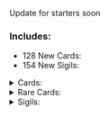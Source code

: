 Update for starters soon

### Includes:
- 128 New Cards:
- 154 New Sigils:

<details>
<summary>Cards:
</summary>

|Name|Power|Health|Cost|Evolution|Sigils|Specials|Traits|Tribes|
|-|:-:|:-:|:-:|:-:|:-:|:-:|:-:|:-:|
|starvation|1|1|Free|| Repulsive|||None|
|starvation 108|1|1|Free|| Haste|||None|
|Starvation1|1|1|Free|| Rabbit Hole|||None|
|starvation10|1|1|Free|| Loose Tail|||None|
|starvation100|1|1|Free|| Ram|||None|
|starvation101|1|1|Free|| Drink Me|||None|
|starvation102|1|1|Free|| Golden Nugget|||None|
|starvation103|1|1|Free|| Transient|||None|
|starvation104|1|1|Free|| Grazing|||None|
|starvation105|1|1|Free|| Brimstone|||None|
|Starvation106|1|1|Free|| Eat Me|||None|
|starvation107|1|1|Free|| Right scratch|||None|
|starvation109|1|1|Free|| To The Slaughter|||None|
|starvation11|1|1|Free|| Corpse Eater|||None|
|starvation110|1|1|Free|| Tooth Bargain|||None|
|starvation111|1|1|Free|| Toothpuller|||None|
|starvation112|1|1|Free|| Thick Shell|||None|
|starvation113|1|1|Free|| Thief|||None|
|starvation114|1|1|Free|| Superior Sacrifice|||None|
|starvation115|1|1|Free|| Support call|||None|
|starvation116|1|1|Free|| Electric|||None|
|starvation117|1|1|Free|| Herd|||None|
|starvation118|1|1|Free|| Random Strafe|||None|
|starvation119|1|1|Free|| Dying|||None|
|starvation12|1|1|Free|| Bone King|||None|
|starvation120|1|1|Free|| Enforcer|||None|
|starvation124|1|1|Free|| Ambush|||None|
|starvation125|1|1|Free|| Hourglass|||None|
|starvation126|1|1|Free|| Asleep|||None|
|starvation128|1|1|Free|| Imbuing|||None|
|starvation129|1|1|Free|| Activated Latch Nano Shield|||None|
|starvation13|1|1|Free|| Waterborne|||None|
|starvation14|1|1|Free|| Unkillable|||None|
|starvation15|1|1|Free|| Sharp Quills|||None|
|starvation16|1|1|Free|| Hefty|||None|
|starvation17|1|1|Free|| Ant Spawner|||None|
|starvation18|1|1|Free|| Guardian|||None|
|starvation19|1|1|Free|| Airborne|||None|
|Starvation2|1|1|Free|| Bees Within|||None|
|starvation20|1|1|Free|| Many Lives|||None|
|starvation21|1|1|Free|| Worthy Sacrifice|||None|
|starvation22|1|1|Free|| Mighty Leap|||None|
|starvation23|1|1|Free|| Bifurcated Strike|||None|
|starvation24|1|1|Free|| Trifurcated Strike|||None|
|starvation25|1|1|Free|| Frozen Away|||None|
|starvation26|1|1|Free|| Bone Digger|||None|
|starvation28|1|1|Free|| Steel Trap|||None|
|starvation29|1|1|Free|| Amorphous|||None|
|starvation3|1|1|Free|| Sprinter|||None|
|starvation30|1|1|Free|| Tidal Lock|||None|
|starvation31|1|1|Free|| Moon Strike|||None|
|starvation32|1|1|Free|| Leader|||None|
|starvation33|1|1|Free|| Brittle|||None|
|starvation34|1|1|Free|| Skeleton Crew|||None|
|starvation35|1|1|Free|| Green Mox|||None|
|starvation36|1|1|Free|| Orange Mox|||None|
|starvation37|1|1|Free|| Blue Mox|||None|
|starvation38|1|1|Free|| Gem Animator|||None|
|starvation39|1|1|Free|| Ruby Heart|||None|
|starvation4|1|1|Free|| Touch of Death|||None|
|starvation40|1|1|Free|| Mental Gemnastics|||None|
|starvation41|1|1|Free|| Gem Dependant|||None|
|starvation42|1|1|Free|| Great Mox|||None|
|starvation43|1|1|Free|| Handy|||None|
|starvation44|1|1|Free|| Squirrel Shedder|||None|
|starvation45|1|1|Free|| Attack Conduit|||None|
|starvation46|1|1|Free|| Spawn Conduit|||None|
|starvation47|1|1|Free|| Healing Conduit|||None|
|starvation48|1|1|Free|| Null Conduit|||None|
|starvation49|1|1|Free|| Battery Bearer|||None|
|starvation5|1|1|Free|| Fledgling|||None|
|starvation50|1|1|Free|| Detonator|||None|
|starvation51|1|1|Free|| Sniper|||None|
|starvation52|1|1|Free|| Nano Armor|||None|
|starvation53|1|1|Free|| Overclocked|||None|
|starvation54|1|1|Free|| Bomb Latch|||None|
|starvation55|1|1|Free|| Brittle Latch|||None|
|starvation56|1|1|Free|| Shield Latch|||None|
|starvation57|1|1|Free|| Dead Byte|||None|
|starvation58|1|1|Free|| Hostage File|||None|
|starvation59|1|1|Free|| Transformer|||None|
|starvation6|1|1|Free|| Dam Builder|||None|
|starvation60|1|1|Free|| Sentry|||None|
|Starvation61|1|1|Free|| Gem Detonator|||None|
|starvation62|1|1|Free|| Gem Guardian|||None|
|starvation63|1|1|Free|| Vessel Printer|||None|
|Starvation64|1|1|Free|| Energy Conduit|||None|
|starvation65|1|1|Free|| Bomb Spewer|||None|
|starvation66|1|1|Free|| Handy|||None|
|starvation67|1|1|Free|| Power Dice|||None|
|starvation68|1|1|Free|| Enlarge|||None|
|starvation69|1|1|Free|| Swapper|||None|
|starvation7|1|1|Free|| Hoarder|||None|
|starvation70|1|1|Free|| Disentomb|||None|
|starvation71|1|1|Free|| Energy Gun|||None|
|starvation72|1|1|Free|| Bellist|||None|
|starvation73|1|1|Free|| Annoying|||None|
|starvation74|1|1|Free|| Gem Spawn Conduit|||None|
|starvation75|1|1|Free|| Gift Bearer|||None|
|starvation76|1|1|Free|| Looter|||None|
|starvation77|1|1|Free|| True Scholar|||None|
|starvation78|1|1|Free|| Stimulate|||None|
|starvation79|1|1|Free|| Stinky|||None|
|starvation8|1|1|Free|| Burrower|||None|
|starvation83|1|1|Free|| Bonehorn|||None|
|starvation84|1|1|Free|| Clinger|||None|
|starvation85|1|1|Free|| Waterborne|||None|
|starvation86|1|1|Free|| Giant|||None|
|starvation87|1|1|Free|| Antler Bearer|||None|
|starvation88|1|1|Free|| Acidic Trail|||None|
|starvation89|1|1|Free|| Abundance|||None|
|Starvation9|1|1|Free|| Fecundity|||None|
|Starvation90|1|1|Free|| Abundance|||None|
|starvation91|1|1|Free|| Activated Latch Explode On Death|||None|
|starvation93|1|1|Free|| Box|||None|
|starvation94|1|1|Free|||||None|
|starvation95|1|1|Free|| Appetizing Target|||None|
|starvation96|1|1|Free|| Frightful|||None|
|starvation97|1|1|Free|| Draw Jackalope|||None|
|starvation98|1|1|Free|| Tribal Ally|||None|
|starvation99|1|1|Free|| Trample|||None|
</details>

<details>
<summary>Rare Cards:
</summary>

|Name|Power|Health|Cost|Evolution|Sigils|Specials|Traits|Tribes|
|-|:-:|:-:|:-:|:-:|:-:|:-:|:-:|:-:|
|Starvation121|1|1|Free|| Random Strike|||None|
|starvation122|1|1|Free|| Broken|||None|
|starvation123|1|1|Free|| Split|||None|
|starvation127|1|1|Free|| Predator|||None|
|starvation130|1|1|Free|| Wild hunger|||None|
|starvation131|1|1|Free|| Instant|||None|
|starving ourobourus|1|1|Free|| Unkillable| Ouroboros||None|
</details>

<details>
<summary>Sigils:
</summary>

|Name|Description|
|-|-|
|Abundance|A card bearing this sigil will grant one tooth per instance of Abundance when killed.|
|Acidic Trail|At the end of the owner's turn, A card bearing this sigil will move in the direction inscribed in the sigil, and deal 1 damage to the opposing creature if it is able to move.|
|Activated Latch Brittle|When activated for a cost of 1 energy will allow the owner to give a creature Brittle.|
|Activated Latch Explode On Death|When activated for a cost of 1 energy will allow the owner to give a creature Explode On Death.|
|Activated Latch Nano Shield|When activated for a cost of 1 energy / 2 bones will allow the owner to give a creature Nano Shield.|
|Activated Latch Reach|When activated for a cost of 2 energy will allow the owner to give a creature Reach.|
|Agile|When a card bearing this sigil would be struck, it will move out of the way.|
|All seeing|While a card bearing this sigil is on the board, all talking cards on your side of the board get +2 health.|
|Ambush|When a creature moves into the space opposing a card bearing this sigil, they are dealt 1 damage.|
|Antler Bearer|When A card bearing this sigil is killed, gain three random hooved tribe cards.|
|Appetizing Target|A card bearing this sigil makes for a great target, causing the creature opposing a card bearing this sigil to gain 1 power.|
|Asleep|A card bearing this sigil has 0 attack for as long as it has this sigil, and this sigil will be removed after 1 turn.|
|Bait|When an opposing creature is played and there is no card opposite of the card bearing this sigil, the opposing create will move to that spot.|
|Belligerent|When A card bearing this sigil dies, create a copy of itself with a cumulative -1 to Power and Health. Has no effect on cards with 1 Health.|
|Blight|When A card bearing this sigil is sacrificed, it subtracts its stat values to the card it was sacrificed for.|
|Blood Growth|When A card bearing this sigil attacks, the amount of blood it is counted as when sacrificed will increase.|
|Blood shifter|When a card bearing this sigils kills another card, it will turn into that card.|
|BloodGuzzler|A card bearing this sigil deals damage, it gains 1 Health for each damage dealt.|
|Bodyguard|A card bearing this sigil will redirect the initial attack of a card to it, if the attack was targeting an adjacent space.|
|Bombardier|A card bearing this sigil will deal 10 damage to a random creature during the end phase of the owner's turn.|
|Bond|When a creature bearing this sigil has a adjacent creature it will gain +1 attack/health dependent on which side the adjacent creature is.|
|Bone Picker|A card bearing this sigil kills a creature, it will generate 1 Bone.|
|Bone hoarder 1|When a card bearing this sigil is played, 1 bone is rewarded.|
|Bone hoarder 2|When a card bearing this sigil is played, 2 bone is rewarded.|
|Bone hoarder 3|When a card bearing this sigil is played, 3 bone is rewarded.|
|Bone lord 5|When a card bearing this sigil dies, 5 bones are rewarded instead of 1.|
|Bone lord 6|When a card bearing this sigil dies, 6 bones are rewarded instead of 1.|
|Bone prince 2|When a card bearing this sigil dies, 2 bones are rewarded instead of 1.|
|Bone prince 3|When a card bearing this sigil dies, 3 bones are rewarded instead of 1.|
|Boneless|A card bearing this sigil gives no bones! Any bones gained from sigils or death will be negated.|
|Box|A card bearing this sigil will get removed from your deck on death, and a new creature contained within will be added to it.|
|Brimstone|Does not affect Terrain or Pelts. When A card bearing this sigil damages another card, overkill damage will always happen, but damage is set to 1. If no card is queued to take overkill damage, your opponent takes 1 damage instead.|
|Broken|A card bearing this sigil is permanently removed from your deck if it dies.|
|Burning|A card bearing this sigil is on fire, and will gain 1 power and loose 1 health each upkeep.|
|Cannibal|At the end of your turn, A card bearing this sigil will steal 1 health from adjacent creatures of the same tribe.|
|Caustic|At the end of the towner's turn, A card bearing this sigil will move in the direction inscribed in the sigil, and drop an acid puddle in their old space.|
|Charge|Pay 3 bones to choose a enemy creature that a card bearing this sigil will strike.|
|Chicken|A card with this sigil counts as a Chicken.|
|Coin Finder|At the end of the owner's turn, A card bearing this sigil will grant the owner 1 foil.|
|Consumer|When A card bearing this sigil kills another creature, it gains 2 health.|
|Cowardly|A card bearing this sigil will not attack a card with a power 2 higher than its own.|
|Death Marked|This sigil is not for you, player.|
|Deathburst|A card bearing this sigil will deal 1 damage to each oppsing space to the left, right, and center of it.|
|Desperate|A card bearing this sigil's power is equal to its missing Health.|
|Desperation|A card bearing this sigil is damaged to 1 health, it will gain 3 power.|
|Disease Absorbtion|When played, A card bearing this sigil will take all negative sigils onto itself.|
|Docile|At the start of the owner's turn, a creature bearing this sigil will lose 1 Power to gain 1 Health.|
|Double scratch|When a card bearing this sigil attacks it attacks twice and the space right and left of the attacked slot.|
|Draw Blood|A card bearing this sigil is played, a card costing blood is created in your hand.|
|Draw Bone|A card bearing this sigil is played, a card costing bone is created in your hand.|
|Draw Card|A card bearing this sigil is played, a card relating to it's ice cube parameter (default Opossum) is created in your hand.|
|Draw Jackalope|A card bearing this sigil is played, a Jackalope is created in your hand.|
|Drink Me|A creature gains 1 power and loses 1 health when summoned using A card bearing this sigil as a sacrifice.|
|Dwarf|When A card bearing this sigil is drawn, it will loose one unit of cost, as well as 1 power and 2 health (can't go below 1 health). A unit is defined as: 1 blood, 3 bones, 3 energy, or all mox.|
|Dying|A card bearing this sigil will lose 1 health each time it declares an attack.|
|Eat Me|A creature loses 1 power and gains 1 health when summoned using A card bearing this sigil as a sacrifice.|
|Electric|When A card bearing this sigil decalres an attack, they will deal half the damage to creatures adjacent to the target.|
|Enforcer|At the start of the owner's turn, A card bearing this sigil will cause adjacent creatures to attack.|
|Enrage|A card bearing this sigil will empower adjacent allies, increasing their strenght by 2. However, if they perish while empowered, they are permamently removed from your deck.|
|Entomophage|A card bearing this sigil will deal 2 additional damage to cards of the insect tribe.|
|Evolve Randomly|A card bearing this sigil will grow into a random form after 1 turn on the board.|
|Excavator|When A card bearing this sigil is played, remove all Terrain cards on your side of the field. For each card removed, place a Squirrel in your hand.|
|Exhaustion|The attack of a card bearing this sigil will be decreased by the same amount as its lost health.|
|Familiar|A familiar will help with attacking when it's adjacent allies attack a card.|
|Fearful|When a card bearing this sigil is struck without it resulting in death, it will be returned to the owner's hand.|
|Firestarter|When A card bearing this sigil damages another creature, that creature will gain the Burning Sigil. The Burning Sigil is define as: Each upkeep, this creature gains 1 strength but looses 1 health.|
|Fish Hook|When A card bearing this sigil, a targeted card is moved to your side of the board.|
|Flight of the Valkyrie|When A card bearing this sigil is played, fill all open slots on your side of the field with 1/1 Norse Warriors. [define:SigilADay_julianperge_NorseWarrior]|
|Frightful|A card bearing this sigil will cause opposing creatures to move out of the way when it attacks.|
|Giant|When A card bearing this sigil is drawn, it will gain one unit blood of cost, as well as one attack and two health.|
|Golden Nugget|When A card bearing this sigil dies, gain 1 gold tooth|
|Grazing|At the end of the owner's turn, A card bearing this sigil will regen 1 health if there is no opposing creature.|
|Haste|A card bearing this sigil will attack as soon as it gets played on the board.|
|Herd|A card bearing this sigil will summon a copy of itself each upkeep, up to three times.|
|Host|A card bearing this sigil is the host of other creatures. It will give you such creature when struck.|
|Hourglass|A card bearing this sigil will cause the opponant to skip their turn when played.|
|Imbuing|A card bearing this sigil will get specific buffs depending on which tribe is most promenent in the sacrifices that were used to summon the card.|
|Instant|A card bearing this sigil will perish immediately after its played.|
|Launcher|At the end of the owner's turn, a card bearing this sigil will create another creature on a random empty space on the owner's side of the table.|
|Leech|When A card bearing this sigil deals damage, it will heal 1 Health for each damage dealt to a card.|
|Left scratch|When a card bearing this sigil attacks it also attacks the space on the left of the attacked slot.|
|Life Gambler|At the end of the owner's turn, A card bearing this sigil will deal 2 damage to the owner in exchange for a 0 to 6 increase in stats. Failing to pay this cost will result in death.|
|Linguist|While a card bearing this sigil is on the board, all talking cards on your side of the board get +1 attack.|
|Lure|A card bearing this sigil will cause facedown cards to become face up when attacking.|
|Maneuver|At the start of the owner's turn, A card bearing this sigil will strafe in the direction inscribed on the sigil if there is a creature in the opposing slot from it. Else it will strafe in the opposite direction inscribed on the sigil.|
|Marginally Better Sacrifice|A card bearing this sigil is counted as 2 blood rather than 1 blood when sacrificed.|
|Medic|At the start of the owner's turn, A card bearing this sigil will try heal 1 damage to a friendly card for each instance of Medic.|
|Miasma|When A card bearing this sigil dies, spawn a Greater Smoke in its place.|
|Midas|A card bearing this sigil kills a creature, it will generate 1 Foil for each instance of Midas the card has.|
|Multi-Strike|A card bearing this sigil will strike a card multiple times, if it lives through the first attack. Will not trigger -on attack- or -on damage- effects with the extra strikes.|
|Nest|When A card bearing this sigil is struck, you may select a card from a specific draw pile.|
|Nutritious|When A card bearing this sigil is sacrificed, it adds 1 power and 2 health to the card it was sacrificed for.|
|Opportunist|A card bearing this sigil will gain 1 power for each instance of Opportunist, when the opposing slot is empty.|
|Paralysis|A card bearing this sigil will only attack every other turn. Some effects from sigils may bypass this.|
|Pathetic Sacrifice|A card bearing this sigil is so pathetic, it is not a worthy or noble sacrifice. A card with this sigil is meant to stay on the board, and thus can't be targeted by the hammer.|
|Picky|A Card bearing this sigil cannnot be summoned using any free cards as sacrifice.|
|Pierce|A card bearing this sigil attacks the card in queue behind it's initial target first when declaring an attack.|
|Plague|A card bearing this sigil dies after 3 rounds. It also infects adjacent cards.|
|Poisonous|When A card bearing this sigil perishes, the creature that killed it perishes as well.|
|Possessor|When A card bearing this sigil perishes, it will grant a random friendly card it's base power and health.|
|Power from Movement|At the start of the owner's turn, A card bearing this sigil will gain 1 power and 1 health if it moved last round.|
|Predator|A card bearing this sigil will gain 1 power for each instance of Predator, when the opposing slot has a card.|
|Prideful|A card bearing this sigil will not attack a card with a power 2 lower than its own.|
|Prospect|When A card bearing this sigil damages another creature, that creature turns into a Golden Nugget. Gain 1 gold tooth upon destroying a Golden Nugget.|
|Protector|A card bearing this sigil will attacks on adjacent allies to hit directly.|
|Puppets gift|As long as a card bearing this sigil is on the board any cards with brittle won't die because of brittle.|
|Ram|A card bearing this sigil will try to ram the card infront of it when played, or every upkeep till it succeeds once. It will send the rammed target to the queue if on my side, or back to the hand if on your side. Does not work during combat.|
|Random Strafe|A card bearing this sigil is drawn, it will gain a random strafe sigil.|
|Random Strike|A card bearing this sigil will strike at opponent slots randomly when it attacks.|
|Recoil|A card bearing this sigil will take 1 damage each time they attack.|
|Regen|At the end of the owner's turn, A card bearing this sigil will regen to full health.|
|Regen 1|At the end of the owner's turn, A card bearing this sigil will regen 1 health.|
|Regen 2|At the end of the owner's turn, A card bearing this sigil will regen 2 health.|
|Regen 3|At the end of the owner's turn, A card bearing this sigil will regen 3 health.|
|Repellant|When A card bearing this sigil perishes, the creature that killed it gets pushed into the back row.|
|Resistant|A card bearing this sigil will only ever take 1 damage from most things. Some effects might bypass this.|
|Retaliate|A card bearing this sigil will strike those who strike their adjacent allies.|
|Right scratch|When a card bearing this sigil attacks it also attacks the space on the right of the attacked slot.|
|Rushing march|At the end of the owner's turn, a card bearing this sigil will move to the direction inscrybed to the sigil, if it hits a card however whilst moving, the card bearing this sigil stops and the card it hits perishes.|
|Scissors|When A card bearing this sigil is played, a targeted card cut in two.|
|Shapeshifter|A card bearing this sigil is ever changing. It will change its form once it's struck.|
|Short|A card bearing this sigil will not be blocked by an opposing creature bearing the airborn sigil.|
|Sickness|A card bearing this sigil will loose 1 attack each time it declares an attack.|
|Song of sleep|If a creature moves into the space opposing a card bearing this sigil, that creature will obtain the asleep sigil.|
|Spawner|At the end of the owners turn, a card bearing this sigil will move in the direction inscribed in the sigil and create another creature in its old space.|
|Split|When A card bearing this sigil is played, create a copy on an open space on your side of the field.|
|Stampede|A card bearing this sigil will cause adjacent creatures to attack when played on the board.|
|Submerged Ambush|A card bearing this sigil will deal 1 damage to cards that attacked over it while it was face-down.|
|Superior Sacrifice|A card bearing this sigil is counted as 4 blood rather than 1 blood when sacrificed.|
|Support call|When a card bearing this sigil is played, a card from your sidedeck is created in your hand.|
|Thick Shell|When attacked, A card bearing this sigil takes 1 less damage.|
|Thief|A card bearing this sigil will try to steal a random default sigil from an opposing creature when played, or at the start of the owner's turn until it does.|
|To The Slaughter|At the end of every turn will eat a random Chicken gaining X Attack for Targets X Health and X Health for Targets X Attack. |
|Tooth Bargain|When A card bearing this sigil is played, it will put 1 point of damage of it's opponent's side of the scale. When it perishes, it will put 2 damage on the owner's side of the scale.|
|Toothpuller|At the end of the owner's turn, A card bearing this sigil will add one point of damage to the opponent's scale.|
|Toxin|When A card bearing this sigil damages another creature, that creature looses 1 power and 1 health.|
|Toxin (Deadly)|When A card bearing this sigil damages another creature, that creature gains the Dying Sigil. The Dying Sigil is defined as: When ever a creature bearing this sigil declares an attack, they will loose one health.|
|Toxin (Sickening)|When A card bearing this sigil damages another creature, that creature gains the Sickness Sigil. The Sickness Sigil is defined as: When ever a creature bearing this sigil declares an attack, they will loose one attack.|
|Toxin (Strength)|When A card bearing this sigil damages another creature, that creature looses 1 power.|
|Toxin (Vigor)|When A card bearing this sigil damages another creature, that creature looses 1 health.|
|Trample|When A card bearing this sigil deals overkill damage to a card, the overkill damage will be sent to the owner.|
|Transform Chicken (Enemy Only)|A Creature bearing this sigil will transform a random creature on the board only on the enimies side into a Chicken. A Chicken is defined as 1 Attack, 1 Health.|
|Transform Chicken (Loose Cannon)|A Creature bearing this sigil will transform a random creature on the board into a Chicken. A Chicken is defined as 1 Attack, 1 Health.|
|Transient|At the end of the owner's turn, A card bearing this sigil will return to your hand.|
|Tribal Ally|When A card bearing this sigil is played, A card of the same tribe is created in your hand. No tribe counts as a tribe of tribeless.|
|Tribal Tutor|When A card bearing this sigil is played, you may search your deck for a card of the same tribe and take it into your hand. No tribe counts as a tribe of tribeless.|
|Tribe Attack|While a card bearing this sigil is on the board, all other cards on your side of the board of the same tribe will gain +1 attack.|
|Tribe Health|While a card bearing this sigil is on the board, all other cards on your side of the board of the same tribe will gain +1 health.|
|Velocity|At the end of the owner's turn, A card bearing this sigil will move in the direction inscribed in the sigil. If it is able to move, it will gain 1 power and 1 health.|
|Vicious|When A card bearing this sigil is attacked, it gains 1 power.|
|Warper|At the end of the owner's turn, the creature bearing this sigil will move to the right, it will jump over any creatures in its path, if it encounters the edge of the board, it will loop over to the other side.|
|Wild hunger|At the end of the owner's turn, the card bearing this sigil will move in the direction inscrybed in the sigil, but if it hits a card whilst moving, that card perishes and the card bearing this sigil gains 1+/1+.|
|Withering|A card bearing this sigil will perish at the end of the opponant's turn.|
|Zapper|When A card bearing this sigil damages another creature, that creature will gain the Paralysis Sigil. The Paralysis sigil is defined as: A card bearing this sigil only attack every other turn.|
</details>
